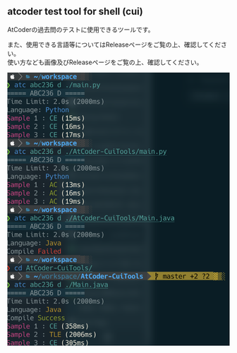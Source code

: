 ## atcoder test tool for shell (cui)

AtCoderの過去問のテストに使用できるツールです。  

また、使用できる言語等についてはReleaseページをご覧の上、確認してください。  
使い方なども画像及びReleaseページをご覧の上、確認してください。  

![](https://github.com/xrozl/AtCoder-CuiTools/blob/master/sample.png?raw=true)
